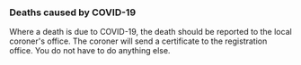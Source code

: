 ###  Deaths caused by COVID-19

Where a death is due to COVID-19, the death should be reported to the local
coroner's office. The coroner will send a certificate to the registration
office. You do not have to do anything else.
